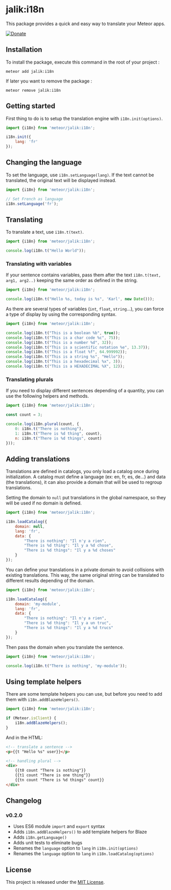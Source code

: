 # jalik:i18n

This package provides a quick and easy way to translate your Meteor apps.

[![Donate](https://img.shields.io/badge/Donate-PayPal-green.svg)](https://www.paypal.com/cgi-bin/webscr?cmd=_s-xclick&hosted_button_id=SS78MUMW8AH4N)

## Installation

To install the package, execute this command in the root of your project :
```
meteor add jalik:i18n
```

If later you want to remove the package :
```
meteor remove jalik:i18n
```

## Getting started

First thing to do is to setup the translation engine with `i18n.init(options)`.

```js
import {i18n} from 'meteor/jalik:i18n';

i18n.init({
    lang: 'fr'
});
```

## Changing the language

To set the language, use `i18n.setLanguage(lang)`.
If the text cannot be translated, the original text will be displayed instead.

```js
import {i18n} from 'meteor/jalik:i18n';

// Set French as language
i18n.setLanguage('fr');
```

## Translating

To translate a text, use `i18n.t(text)`.

```js
import {i18n} from 'meteor/jalik:i18n';

console.log(i18n.t("Hello World"));
```

### Translating with variables

If your sentence contains variables, pass them after the text `i18n.t(text, arg1, arg2..)` keeping the same order as defined in the string.

```js
import {i18n} from 'meteor/jalik:i18n';

console.log(i18n.t("Hello %s, today is %s", 'Karl', new Date()));
```

As there are several types of variables (`int`, `float`, `string`...), you can force a type of display by using the corresponding syntax.

```js
import {i18n} from 'meteor/jalik:i18n';

console.log(i18n.t("This is a boolean %b", true));
console.log(i18n.t("This is a char code %c", 75));
console.log(i18n.t("This is a number %d", 32));
console.log(i18n.t("This is a scientific notation %e", 13.37));
console.log(i18n.t("This is a float %f", 64.999992));
console.log(i18n.t("This is a string %s", "Hello"));
console.log(i18n.t("This is a hexadecimal %x", 3));
console.log(i18n.t("This is a HEXADECIMAL %X", 12));
```

### Translating plurals

If you need to display different sentences depending of a quantity, you can use the following helpers and methods.

```js
import {i18n} from 'meteor/jalik:i18n';

const count = 3;

console.log(i18n.plural(count, {
    0: i18n.t("There is nothing"),
    1: i18n.t("There is %d thing", count),
    n: i18n.t("There is %d things", count)
}));
```

## Adding translations

Translations are defined in catalogs, you only load a catalog once during initialization.
A catalog must define a language (ex: en, fr, es, de...) and data (the translations), it can also provide a domain
that will be used to regroup translations.

Setting the domain to `null` put translations in the global namespace, so they will be used if no domain is defined.

```js
import {i18n} from 'meteor/jalik:i18n';

i18n.loadCatalog({
    domain: null,
    lang: 'fr',
    data: {
        "There is nothing": "Il n'y a rien",
        "There is %d thing": "Il y a %d chose",
        "There is %d things": "Il y a %d choses"
    }
});
```

You can define your translations in a private domain to avoid collisions with existing translations.
This way, the same original string can be translated to different results depending of the domain.

```js
import {i18n} from 'meteor/jalik:i18n';

i18n.loadCatalog({
    domain: 'my-module',
    lang: 'fr',
    data: {
        "There is nothing": "Il n'y a rien",
        "There is %d thing": "Il y a un truc",
        "There is %d things": "Il y a %d trucs"
    }
});
```

Then pass the domain when you translate the sentence.

```js
import {i18n} from 'meteor/jalik:i18n';

console.log(i18n.t("There is nothing", 'my-module'));
```

## Using template helpers

There are some template helpers you can use, but before you need to add them with `i18n.addBlazeHelpers()`.
```js
import {i18n} from 'meteor/jalik:i18n';

if (Meteor.isClient) {
    i18n.addBlazeHelpers();
}
```

And in the HTML:
```html
<!-- translate a sentence -->
<p>{{t "Hello %s" user}}</p>

<!-- handling plural -->
<div>
    {{t0 count "There is nothing"}}
    {{t1 count "There is one thing"}}
    {{tn count "There is %d things" count}}
</div>
```

## Changelog

### v0.2.0
- Uses ES6 module `import` and `export` syntax
- Adds `i18n.addBlazeHelpers()` to add template helpers for Blaze
- Adds `i18n.getLanguage()`
- Adds unit tests to eliminate bugs
- Renames the `language` option to `lang` in `i18n.init(options)`
- Renames the `language` option to `lang` in `i18n.loadCatalog(options)`

## License

This project is released under the [MIT License](http://www.opensource.org/licenses/MIT).
